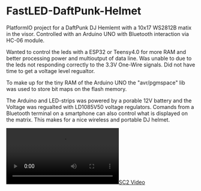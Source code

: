 # FastLED-DaftPunk-Helmet

PlatformIO project for a DaftPunk DJ Hemlemt with a 10x17 WS2812B matix in the visor. Controlled with an Arduino UNO with Bluetooth interaction via HC-06 module.

Wanted to control the leds with a ESP32 or Teensy4.0 for more RAM and better processing power and multioutput of data line. Was unable to due to the leds not responding correctly to the 3.3V One-Wire signals.
Did not have time to get a voltage level regualtor. 

To make up for the tiny RAM of the Arduino UNO the "avr/pgmspace" lib was used to store bit maps on the flash memory.

The Arduino and LED-strips was powered by a porable 12V battery and the Voltage was regualted with LD1085V50 voltage regulators. 
Comands from a Bluetooth terminal on a smartphone can also control what is displayed on the matrix. This makes for a nice wireless and portable DJ helmet. 

[![SC2 Video](https://github.com/MansOlm/FastLED-DaftPunk-Helmet/blob/master/video-1630273437.mp4)](http://www.youtube.com/watch?v=--b-9HrKK6w)
